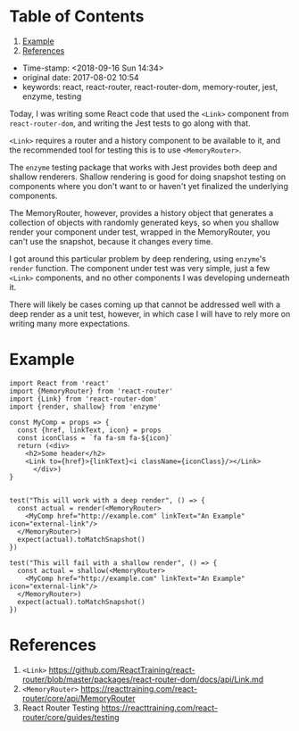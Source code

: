 
# Table of Contents

1.  [Example](#example)
2.  [References](#references)

-   Time-stamp: <span class="timestamp-wrapper"><span class="timestamp">&lt;2018-09-16 Sun 14:34&gt;</span></span>
-   original date: 2017-08-02 10:54
-   keywords: react, react-router, react-router-dom, memory-router, jest, enzyme, testing

Today, I was writing some React code that used the `<Link>` component from `react-router-dom`, and writing the Jest tests to go along with that.

`<Link>` requires a router and a history component to be available to it, and the recommended tool for testing this is to use `<MemoryRouter>`.

The `enzyme` testing package that works with Jest provides both deep and shallow renderers. Shallow rendering is good for doing snapshot testing on components where you don't want to or haven't yet finalized the underlying components.

The MemoryRouter, however, provides a history object that generates a collection of objects with randomly generated keys, so when you shallow render your component under test, wrapped in the MemoryRouter, you can't use the snapshot, because it changes every time.

I got around this particular problem by deep rendering, using `enzyme`'s `render` function. The component under test was very simple, just a few `<Link>` components, and no other components I was developing underneath it.

There will likely be cases coming up that cannot be addressed well with a deep render as a unit test, however, in which case I will have to rely more on writing many more expectations.


<a id="example"></a>

# Example

    import React from 'react'
    import {MemoryRouter} from 'react-router'
    import {Link} from 'react-router-dom'
    import {render, shallow} from 'enzyme'
    
    const MyComp = props => {
      const {href, linkText, icon} = props
      const iconClass = `fa fa-sm fa-${icon}`
      return (<div>
    	<h2>Some header</h2>
    	<Link to={href}>{linkText}<i className={iconClass}/></Link>
          </div>)
    }
    
    
    test("This will work with a deep render", () => {
      const actual = render(<MemoryRouter>
        <MyComp href="http://example.com" linkText="An Example" icon="external-link"/>
      </MemoryRouter>)
      expect(actual).toMatchSnapshot()
    })
    
    test("This will fail with a shallow render", () => {
      const actual = shallow(<MemoryRouter>
        <MyComp href="http://example.com" linkText="An Example" icon="external-link"/>
      </MemoryRouter>)
      expect(actual).toMatchSnapshot()
    })


<a id="references"></a>

# References

1.  `<Link>` <https://github.com/ReactTraining/react-router/blob/master/packages/react-router-dom/docs/api/Link.md>
2.  `<MemoryRouter>` <https://reacttraining.com/react-router/core/api/MemoryRouter>
3.  React Router Testing <https://reacttraining.com/react-router/core/guides/testing>

